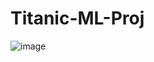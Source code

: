# Titanic-ML-Proj

![image](https://user-images.githubusercontent.com/54842807/206548687-7a956a5d-94a8-4780-9ba1-9dd245ec2792.png)